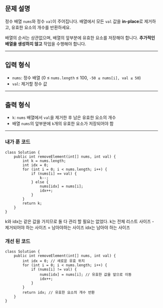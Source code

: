 ## 문제 설명
정수 배열 `nums`와 정수 `val`이 주어집니다. 배열에서 모든 `val` 값을 **in-place**로 제거하고, 유효한 요소의 개수를 반환하세요.

배열의 순서는 상관없으며, 배열의 앞부분에 유효한 요소를 저장해야 합니다. **추가적인 배열을 생성하지 않고** 작업을 수행해야 합니다.

---

## 입력 형식
- `nums`: 정수 배열 (0 ≤ `nums.length` ≤ 100, `-50 ≤ nums[i], val ≤ 50`)
- `val`: 제거할 정수 값

---

## 출력 형식
- `k`: `nums` 배열에서 `val`을 제거한 후 남은 유효한 요소의 개수
- 배열 `nums`의 앞부분에 `k`개의 유효한 요소가 저장되어야 함

---

### 내가 푼 코드
```
class Solution {
    public int removeElement(int[] nums, int val) {
        int k = nums.length;
        int idx = 0;
        for (int i = 0; i < nums.length; i++) {
            if (nums[i] == val) {
                k--;
            } else {
                nums[idx] = nums[i];
                idx++;
            }
        }
        return k;
    }
}
```

k와 idx는 같은 값을 가지므로 둘 다 관리 할 필요는 없었다.
k는 전체 리스트 사이즈 - 제거되어야 하는 사이즈 =  남아야하는 사이즈
idx는 남아야 하는 사이즈

### 개선 된 코드
```
class Solution {
    public int removeElement(int[] nums, int val) {
        int idx = 0; // 새로운 유효 위치
        for (int i = 0; i < nums.length; i++) {
            if (nums[i] != val) {
                nums[idx] = nums[i]; // 유효한 값을 앞으로 이동
                idx++;
            }
        }
        return idx; // 유효한 요소의 개수 반환
    }
}
```
